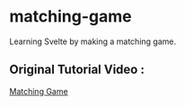 # matching-game

Learning Svelte by making a matching game.

## Original Tutorial Video :

[Matching Game](https://www.youtube.com/watch?v=w2q9caYXgkg)
